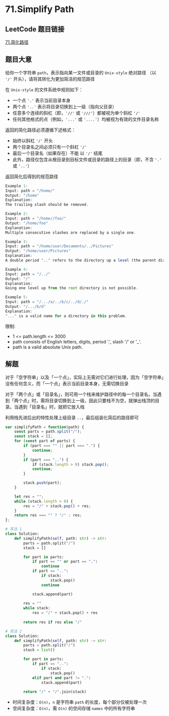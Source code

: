 # 71.Simplify Path

## LeetCode 题目链接

[71.简化路径](https://leetcode.cn/problems/simplify-path/)

## 题目大意

给你一个字符串 `path`，表示指向某一文件或目录的 `Unix-style` 绝对路径 （以 `'/'` 开头），请将其转化为更加简洁的规范路径

在 `Unix-style` 的文件系统中规则如下：
- 一个点 `'.'` 表示当前目录本身
- 两个点 `'..'` 表示将目录切换到上一级（指向父目录）
- 任意多个连续的斜杠（即，`'//'` 或 `'///'`）都被视为单个斜杠 `'/'`
- 任何其他格式的点（例如，`'...'` 或 `'....'`）均被视为有效的文件目录名称
  
返回的简化路径必须遵循下述格式：
- 始终以斜杠 `'/'` 开头
- 两个目录名之间必须只有一个斜杠 `'/'` 
- 最后一个目录名（如果存在）不能 以 `'/'` 结尾
- 此外，路径仅包含从根目录到目标文件或目录的路径上的目录（即，不含 `'.'` 或 `'..'`）
  
返回简化后得到的规范路径

```js
Example 1:
Input: path = "/home/"
Output: "/home"
Explanation:
The trailing slash should be removed.

Example 2:
Input: path = "/home//foo/"
Output: "/home/foo"
Explanation:
Multiple consecutive slashes are replaced by a single one.

Example 3:
Input: path = "/home/user/Documents/../Pictures"
Output: "/home/user/Pictures"
Explanation:
A double period ".." refers to the directory up a level (the parent directory).

Example 4:
Input: path = "/../"
Output: "/"
Explanation:
Going one level up from the root directory is not possible.

Example 5:
Input: path = "/.../a/../b/c/../d/./"
Output: "/.../b/d"
Explanation:
"..." is a valid name for a directory in this problem.
```

限制:
- 1 <= path.length <= 3000
- path consists of English letters, digits, period '.', slash '/' or '_'.
- path is a valid absolute Unix path.

## 解题

对于「空字符串」以及「一个点」，实际上无需对它们进行处理，因为「空字符串」没有任何含义，而「一个点」表示当前目录本身，无需切换目录

对于「两个点」或「目录名」，则可用一个栈来维护路径中的每一个目录名。当遇到「两个点」时，需将目录切换到上一级，因此只要栈不为空，就弹出栈顶的目录。当遇到「目录名」时，就把它放入栈

利用栈先进后出的特性处理上级目录 `..`，最后组装化简后的路径即可

```js
var simplifyPath = function(path) {
    const parts = path.split("/");
    const stack = [];
    for (const part of parts) {
        if (part === "" || part === ".") {
            continue;
        }
        if (part === "..") {
            if (stack.length > 0) stack.pop();
            continue;
        }

        stack.push(part);
    }

    let res = "";
    while (stack.length > 0) {
        res = "/" + stack.pop() + res;
    }
    return res === "" ? "/" : res;
};
```
```python
# 写法 1
class Solution:
    def simplifyPath(self, path: str) -> str:
        parts = path.split("/")
        stack = []

        for part in parts:
            if part == "" or part == ".":
                continue
            if part == "..":
                if stack:
                    stack.pop()
                continue

            stack.append(part)
        
        res = ""
        while stack:
            res = "/" + stack.pop() + res
            
        return res if res else "/"

# 写法 2
class Solution:
    def simplifyPath(self, path: str) -> str:
        parts = path.split("/")
        stack = list()

        for part in parts:
            if part == "..":
                if stack:
                    stack.pop()
            elif part and part != ".":
                stack.append(part)
        
        return "/" + "/".join(stack)
```

- 时间复杂度：`O(n)`，`n` 是字符串 `path` 的长度，每个部分仅被处理一次
- 空间复杂度：`O(n)`，需 `O(n)` 的空间存储 `names` 中的所有字符串



